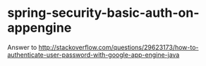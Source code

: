 # spring-security-basic-auth-on-appengine
Answer to http://stackoverflow.com/questions/29623173/how-to-authenticate-user-password-with-google-app-engine-java
